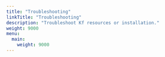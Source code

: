 ```yaml
---
title: "Troubleshooting"
linkTitle: "Troubleshooting"
description: "Troubleshoot Kf resources or installation."
weight: 9000
menu:
  main:
    weight: 9000
---
```

